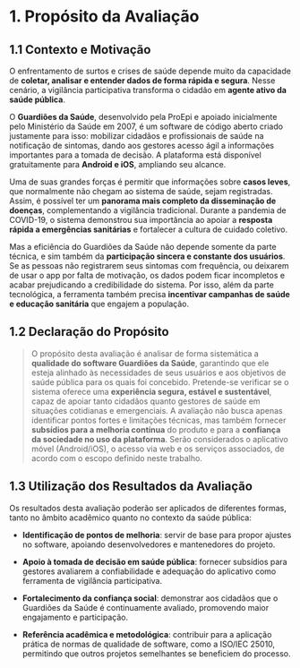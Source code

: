 # 1. Propósito da Avaliação

## 1.1 Contexto e Motivação  
O enfrentamento de surtos e crises de saúde depende muito da capacidade de **coletar, analisar e entender dados de forma rápida e segura**. Nesse cenário, a vigilância participativa transforma o cidadão em **agente ativo da saúde pública**.  

O **Guardiões da Saúde**, desenvolvido pela ProEpi e apoiado inicialmente pelo Ministério da Saúde em 2007, é um software de código aberto criado justamente para isso: mobilizar cidadãos e profissionais de saúde na notificação de sintomas, dando aos gestores acesso ágil a informações importantes para a tomada de decisão. A plataforma está disponível gratuitamente para **Android e iOS**, ampliando seu alcance.  

Uma de suas grandes forças é permitir que informações sobre **casos leves**, que normalmente não chegam ao sistema de saúde, sejam registradas. Assim, é possível ter um **panorama mais completo da disseminação de doenças**, complementando a vigilância tradicional. Durante a pandemia de COVID-19, o sistema demonstrou sua importância ao apoiar a **resposta rápida a emergências sanitárias** e fortalecer a cultura de cuidado coletivo.  

Mas a eficiência do Guardiões da Saúde não depende somente da parte técnica, e sim também da **participação sincera e constante dos usuários**. Se as pessoas não registrarem seus sintomas com frequência, ou deixarem de usar o app por falta de motivação, os dados podem ficar incompletos e acabar prejudicando a credibilidade do sistema. Por isso, além da parte tecnológica, a ferramenta também precisa **incentivar campanhas de saúde e educação sanitária** que engajem a população.   

## 1.2 Declaração do Propósito  

> O propósito desta avaliação é analisar de forma sistemática a **qualidade do software Guardiões da Saúde**, garantindo que ele esteja alinhado às necessidades de seus usuários e aos objetivos de saúde pública para os quais foi concebido. Pretende-se verificar se o sistema oferece uma **experiência segura, estável e sustentável**, capaz de apoiar tanto cidadãos quanto gestores de saúde em situações cotidianas e emergenciais. A avaliação não busca apenas identificar pontos fortes e limitações técnicas, mas também fornecer **subsídios para a melhoria contínua** do produto e para a **confiança da sociedade no uso da plataforma**. Serão considerados o aplicativo móvel (Android/iOS), o acesso via web e os serviços associados, de acordo com o escopo definido neste trabalho.

## 1.3 Utilização dos Resultados da Avaliação  

Os resultados desta avaliação poderão ser aplicados de diferentes formas, tanto no âmbito acadêmico quanto no contexto da saúde pública:  

- **Identificação de pontos de melhoria**: servir de base para propor ajustes no software, apoiando desenvolvedores e mantenedores do projeto.  

- **Apoio à tomada de decisão em saúde pública**: fornecer subsídios para gestores avaliarem a confiabilidade e adequação do aplicativo como ferramenta de vigilância participativa.  

- **Fortalecimento da confiança social**: demonstrar aos cidadãos que o Guardiões da Saúde é continuamente avaliado, promovendo maior engajamento e participação.  

- **Referência acadêmica e metodológica**: contribuir para a aplicação prática de normas de qualidade de software, como a ISO/IEC 25010, permitindo que outros projetos semelhantes se beneficiem do processo.